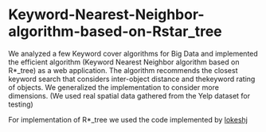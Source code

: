 # Keyword-Nearest-Neighbor-algorithm-based-on-Rstar_tree

We analyzed a few Keyword cover algorithms for Big Data and implemented the efficient algorithm (Keyword Nearest Neighbor algorithm based on R*_tree) as a web application. The algorithm recommends the closest keyword search that considers inter-object distance and thekeyword rating of objects. We generalized the implementation to consider more dimensions. (We used real spatial data gathered from the Yelp dataset for testing)

For implementation of R*_tree we used the code implemented by [lokeshj](https://github.com/lokeshj/RStar-Tree/)

